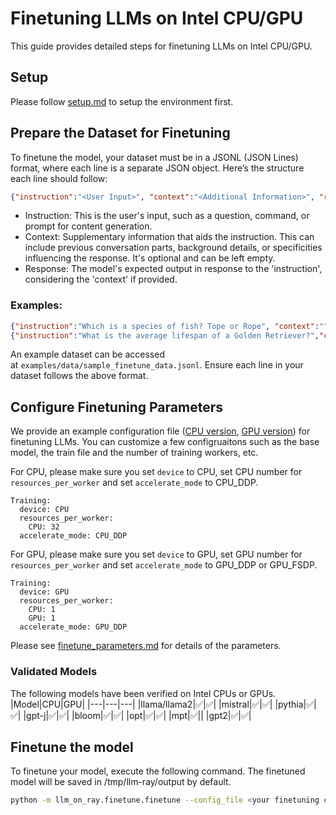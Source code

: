 # Finetuning LLMs on Intel CPU/GPU

This guide provides detailed steps for finetuning LLMs on Intel CPU/GPU.

## Setup
Please follow [setup.md](setup.md) to setup the environment first.

## Prepare the Dataset for Finetuning

To finetune the model, your dataset must be in a JSONL (JSON Lines) format, where each line is a separate JSON object. Here’s the structure each line should follow:

``` json
{"instruction":"<User Input>", "context":"<Additional Information>", "response":"<Expected Output>"}
```

- Instruction: This is the user's input, such as a question, command, or prompt for content generation.
- Context: Supplementary information that aids the instruction. This can include previous conversation parts, background details, or specificities influencing the response. It's optional and can be left empty.
- Response: The model's expected output in response to the 'instruction', considering the 'context' if provided.

### Examples:
``` json
{"instruction":"Which is a species of fish? Tope or Rope", "context":"", "response":"Tope"}
{"instruction":"What is the average lifespan of a Golden Retriever?","context":"Golden Retrievers are a generally healthy breed; they have an average lifespan of 12 to 13 years. Irresponsible breeding to meet high demand has led to the prevalence of inherited health problems in some breed lines, including allergic skin conditions, eye problems and sometimes snappiness. These problems are rarely encountered in dogs bred from responsible breeders.","response":"The average lifespan of a Golden Retriever is 12 to 13 years."}
```

An example dataset can be accessed at `examples/data/sample_finetune_data.jsonl`. Ensure each line in your dataset follows the above format.

## Configure Finetuning Parameters

We provide an example configuration file ([CPU version](../finetune/finetune.yaml), [GPU version](../examples/finetune/gpt_j_6b/finetune_intel_gpu.yaml)) for finetuning LLMs. You can customize a few configruaitons such as the base model, the train file and the number of training workers, etc.

For CPU,  please make sure you set `device` to CPU, set CPU number for `resources_per_worker` and set `accelerate_mode` to CPU_DDP.
```
Training:
  device: CPU
  resources_per_worker:
    CPU: 32
  accelerate_mode: CPU_DDP
```
For GPU, please make sure you set `device` to GPU, set GPU number for `resources_per_worker` and set `accelerate_mode` to GPU_DDP or GPU_FSDP.
```
Training:
  device: GPU
  resources_per_worker:
    CPU: 1
    GPU: 1
  accelerate_mode: GPU_DDP
```
Please see [finetune_parameters.md](finetune_parameters.md) for details of the parameters.


### Validated Models
The following models have been verified on Intel CPUs or GPUs.
|Model|CPU|GPU|
|---|---|---|
|llama/llama2|✅|✅|
|mistral|✅|✅|
|pythia|✅|✅|
|gpt-j|✅|✅|
|bloom|✅|✅|
|opt|✅|✅|
|mpt|✅||
|gpt2|✅|✅|

## Finetune the model
To finetune your model, execute the following command. The finetuned model will be saved in /tmp/llm-ray/output by default.
``` bash
python -m llm_on_ray.finetune.finetune --config_file <your finetuning conf file>
```
